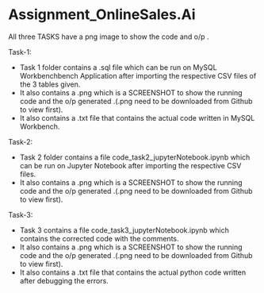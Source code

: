 # Assignment_OnlineSales.Ai
All three TASKS have a png image to show the code and o/p .

Task-1: 
* Task 1 folder contains a .sql file which can be run on MySQL Workbenchbench Application after importing the respective CSV files of the 3 tables given.
 * It also contains a .png which is a SCREENSHOT to show the running code and the o/p generated .(.png need to be downloaded from Github to view first).
 * It also contains a .txt file that contains the actual code written in MySQL Workbench.

Task-2:
* Task 2 folder contains a file code_task2_jupyterNotebook.ipynb which can be run on Jupyter Notebook after importing the respective CSV files.
*  It also contains a .png which is a SCREENSHOT to show the running code and the o/p generated .(.png need to be downloaded from Github to view first).

Task-3:
* Task 3 contains a file code_task3_jupyterNotebook.ipynb which contains the corrected code with the comments.
* It also contains a .png which is a SCREENSHOT to show the running code and the o/p generated .(.png need to be downloaded from Github to view first).
* It also contains a .txt file that contains the actual python code written after debugging the errors.


